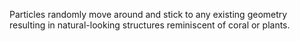 Particles randomly move around and stick to any existing geometry resulting in natural-looking structures reminiscent of coral or plants.